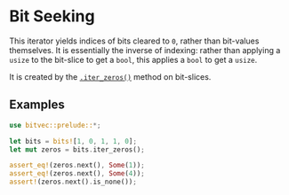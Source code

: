 # Bit Seeking

This iterator yields indices of bits cleared to `0`, rather than bit-values
themselves. It is essentially the inverse of indexing: rather than applying a
`usize` to the bit-slice to get a `bool`, this applies a `bool` to get a
`usize`.

It is created by the [`.iter_zeros()`] method on bit-slices.

## Examples

```rust
use bitvec::prelude::*;

let bits = bits![1, 0, 1, 1, 0];
let mut zeros = bits.iter_zeros();

assert_eq!(zeros.next(), Some(1));
assert_eq!(zeros.next(), Some(4));
assert!(zeros.next().is_none());
```

[`.iter_zeros()`]: crate::slice::BitSlice::iter_zeros
